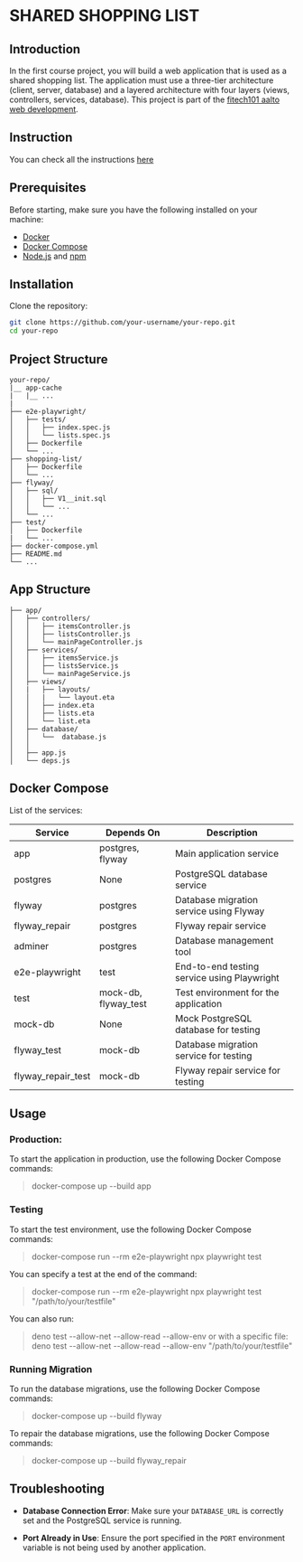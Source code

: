 # SHARED SHOPPING LIST

## Introduction
In the first course project, you will build a web application that is used as a shared shopping list. The application must use a three-tier architecture (client, server, database) and a layered architecture with four layers (views, controllers, services, database).
This project is part of the [fitech101 aalto web development](https://fitech101.aalto.fi/web-software-development-1-0/20-course-project-i/).

## Instruction
You can check all the instructions [here](https://fitech101.aalto.fi/web-software-development-1-0/20-course-project-i/1-project-handout)

## Prerequisites
Before starting, make sure you have the following installed on your machine:
- [Docker](https://www.docker.com/get-started)
- [Docker Compose](https://docs.docker.com/compose/install/)
- [Node.js](https://nodejs.org/) and [npm](https://www.npmjs.com/)

## Installation
Clone the repository:
```sh
git clone https://github.com/your-username/your-repo.git
cd your-repo
```

## Project Structure
```
your-repo/
|__ app-cache
|   |__ ...
|
├── e2e-playwright/
│   ├── tests/
│   │   ├── index.spec.js
│   │   └── lists.spec.js
│   ├── Dockerfile
│   └── ...
├── shopping-list/
│   ├── Dockerfile
│   └── ...
├── flyway/
│   ├── sql/
│   │   ├── V1__init.sql
│   │   └── ...
│   └── ...
├── test/
│   ├── Dockerfile
|   └── ...
├── docker-compose.yml
├── README.md
└── ...
```

## App Structure
```
├── app/
│   ├── controllers/
│   │   ├── itemsController.js
│   │   ├── listsController.js
│   │   └── mainPageController.js
│   ├── services/
│   │   ├── itemsService.js
│   │   ├── listsService.js
│   │   └── mainPageService.js
│   ├── views/
│   |   ├── layouts/
│   │   |   └── layout.eta
│   │   ├── index.eta
│   │   ├── lists.eta
│   │   └── list.eta
│   ├── database/
│   │   └──  database.js
│   │ 
│   ├── app.js
│   └── deps.js
```
## Docker Compose
List of the services:

| Service             | Depends On                | Description                                      |
|---------------------|---------------------------|--------------------------------------------------|
| app                 | postgres, flyway          | Main application service                         |
| postgres            | None                      | PostgreSQL database service                      |
| flyway              | postgres                  | Database migration service using Flyway          |
| flyway_repair       | postgres                  | Flyway repair service                            |
| adminer             | postgres                  | Database management tool                         |
| e2e-playwright      | test                      | End-to-end testing service using Playwright      |
| test                | mock-db, flyway_test      | Test environment for the application             |
| mock-db             | None                      | Mock PostgreSQL database for testing             |
| flyway_test         | mock-db                   | Database migration service for testing           |
| flyway_repair_test  | mock-db                   | Flyway repair service for testing                |

## Usage
### Production:
To start the application in production, use the following Docker Compose commands:
> docker-compose up --build app

### Testing
To start the test environment, use the following Docker Compose commands:
> docker-compose run --rm e2e-playwright npx playwright test

You can specify a test at the end of the command:
> docker-compose run --rm e2e-playwright npx playwright test "/path/to/your/testfile"

You can also run:
> deno test --allow-net --allow-read --allow-env
or with a specific file:
> deno test --allow-net --allow-read --allow-env "/path/to/your/testfile"

### Running Migration
To run the database migrations, use the following Docker Compose commands:
> docker-compose up --build flyway

To repair the database migrations, use the following Docker Compose commands:
> docker-compose up --build flyway_repair

## Troubleshooting
* **Database Connection Error**: Make sure your `DATABASE_URL` is correctly set and the PostgreSQL service is running.  

* **Port Already in Use**: Ensure the port specified in the `PORT` environment variable is not being used by another application.
